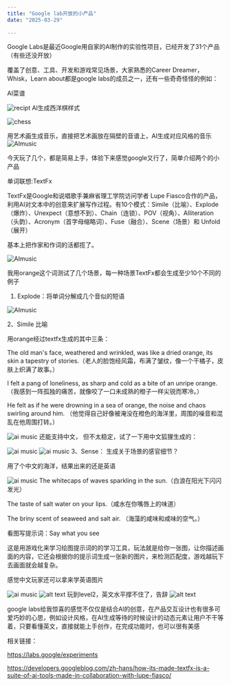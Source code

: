 ```yaml
---
title: "Google lab开放的小产品"
date: "2025-03-29"
 
---
```


Google Labs是最近Google用自家的AI制作的实验性项目，已经开发了31个产品（有些还没开放） 

覆盖了创意、工具、开发和游戏常见场景，大家熟悉的Career Dreamer，Whisk，Learn about都是google labs的成员之一，还有一些奇奇怪怪的例如： 



AI菜谱

![recipt](/blog_asset/image.png)
AI生成西洋棋样式

![chess](/blog_asset/chess.png)


用艺术画生成音乐，直接把艺术画放在隔壁的音谱上，AI生成对应风格的音乐
![AImusic](/blog_asset/music.png)


今天玩了几个，都是简易上手，体验下来感觉google又行了，简单介绍两个的小产品

 单词联想:TextFx


TextFx是Google和说唱歌手兼麻省理工学院访问学者 Lupe Fiasco合作的产品， 利用AI对文本中的创意来扩展写作过程。有10个模式：Simile（比喻）、Explode（爆炸）、Unexpect（意想不到）、Chain（连锁）、POV（视角）、Alliteration（头韵）、Acronym（首字母缩略词）、Fuse（融合）、Scene（场景）和 Unfold（展开）

基本上把作家和作词的活都揽了。

![AImusic](/blog_asset/ai_musician.png)

我用orange这个词测试了几个场景，每一种场景TextFx都会生成至少10个不同的例子

1. Explode：将单词分解成几个音似的短语 

![AImusic](/blog_asset/orange.png)


2、Simile 比喻

用orange经过textfx生成的其中三条：

The old man's face, weathered and wrinkled, was like a dried orange, its skin a tapestry of stories.（老人的脸饱经风霜，布满了皱纹，像一个干橘子，皮肤上织满了故事。）

I felt a pang of loneliness, as sharp and cold as a bite of an unripe orange.（我感到一阵孤独的痛苦，就像咬了一口未成熟的橙子一样尖锐而寒冷。）

He felt as if he were drowning in a sea of orange, the noise and chaos swirling around him. （他觉得自己好像被淹没在橙色的海洋里，周围的噪音和混乱在他周围打转。）

![ai music](/blog_asset/image.png)
还能支持中文， 但不太稳定，试了一下用中文狐狸生成的：

![ai music](/blog_asset/image.png)
![ai music](/blog_asset/aimusic2.png)
 3、Sense： 生成关于场景的感官细节？

用了个中文的海洋，结果出来的还是英语


![ai music](/blog_asset/ocean.png)
The whitecaps of waves sparkling in the sun.（白浪在阳光下闪闪发光）

The taste of salt water on your lips.（咸水在你嘴唇上的味道）

The briny scent of seaweed and salt air. （海藻的咸味和咸味的空气。）





看图写提示词：Say what you see

这是用游戏化来学习绘图提示词的的学习工具，玩法就是给你一张图，让你描述画面的内容，它还会根据你的提示词生成一张新的图片，来检测匹配度，游戏越玩下去画面就会越复杂。 

感觉中文玩家还可以拿来学英语图片

![ai music](/blog_asset/image2.png)
![alt text](/blog_asset/image4.png)
玩到level2，英文水平撑不住了，告辞
![alt text](/blog_asset/image3.png)


google labs给我惊喜的感觉不仅仅是结合AI的创意，在产品交互设计也有很多可爱巧妙的心思，例如设计风格，在AI生成等待的时候设计的动态元素让用户不干等着，只要看懂英文，直接就能上手创作，在完成功能时，也可以很有美感



相关链接：

https://labs.google/experiments

https://developers.googleblog.com/zh-hans/how-its-made-textfx-is-a-suite-of-ai-tools-made-in-collaboration-with-lupe-fiasco/

